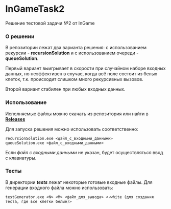 # InGameTask2
Решение тестовой задачи №2 от InGame

### О решении
В репозитории лежат два варианта решения: с использованием рекурсии - **recursionSolution** и с использованием очереди - **queueSolution**.

Первый вариант выигрывает в скорости при случайном наборе входных данных, но неэффективен в случае, когда всё поле состоит из белых клеток, т.к. происходит слишком много рекурсивных вызовов.

Второй вариант стабилен при любых входных данных.

### Использование

Исполняемые файлы можно скачать из репозитория или найти в [**Releases**](https://github.com/prgr4xmpl/InGameTask2/releases/latest)

Для запуска решения можно использовать соответственно:
```
recursionSolution.exe <файл_с_входными_данными>
queueSolution.exe <файл_с_входными_данными>
```
Если *файл с входными данными* не указан, будет осуществляться ввод с клавиатуры.

### Тесты
В директории ***tests*** лежат некоторые готовые входные файлы.
Для генерации входного файла можно использовать:
```
testGenerator.exe <N> <M> <файл_для_вывода> <-white (для создания теста, где все клетки белые)>
```
